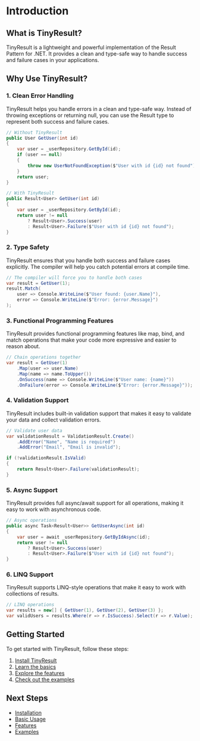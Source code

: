 # Introduction

## What is TinyResult?

TinyResult is a lightweight and powerful implementation of the Result Pattern for .NET. It provides a clean and type-safe way to handle success and failure cases in your applications.

## Why Use TinyResult?

### 1. Clean Error Handling

TinyResult helps you handle errors in a clean and type-safe way. Instead of throwing exceptions or returning null, you can use the Result type to represent both success and failure cases.

```csharp
// Without TinyResult
public User GetUser(int id)
{
    var user = _userRepository.GetById(id);
    if (user == null)
    {
        throw new UserNotFoundException($"User with id {id} not found");
    }
    return user;
}

// With TinyResult
public Result<User> GetUser(int id)
{
    var user = _userRepository.GetById(id);
    return user != null 
        ? Result<User>.Success(user)
        : Result<User>.Failure($"User with id {id} not found");
}
```

### 2. Type Safety

TinyResult ensures that you handle both success and failure cases explicitly. The compiler will help you catch potential errors at compile time.

```csharp
// The compiler will force you to handle both cases
var result = GetUser(1);
result.Match(
    user => Console.WriteLine($"User found: {user.Name}"),
    error => Console.WriteLine($"Error: {error.Message}")
);
```

### 3. Functional Programming Features

TinyResult provides functional programming features like map, bind, and match operations that make your code more expressive and easier to reason about.

```csharp
// Chain operations together
var result = GetUser(1)
    .Map(user => user.Name)
    .Map(name => name.ToUpper())
    .OnSuccess(name => Console.WriteLine($"User name: {name}"))
    .OnFailure(error => Console.WriteLine($"Error: {error.Message}"));
```

### 4. Validation Support

TinyResult includes built-in validation support that makes it easy to validate your data and collect validation errors.

```csharp
// Validate user data
var validationResult = ValidationResult.Create()
    .AddError("Name", "Name is required")
    .AddError("Email", "Email is invalid");

if (!validationResult.IsValid)
{
    return Result<User>.Failure(validationResult);
}
```

### 5. Async Support

TinyResult provides full async/await support for all operations, making it easy to work with asynchronous code.

```csharp
// Async operations
public async Task<Result<User>> GetUserAsync(int id)
{
    var user = await _userRepository.GetByIdAsync(id);
    return user != null 
        ? Result<User>.Success(user)
        : Result<User>.Failure($"User with id {id} not found");
}
```

### 6. LINQ Support

TinyResult supports LINQ-style operations that make it easy to work with collections of results.

```csharp
// LINQ operations
var results = new[] { GetUser(1), GetUser(2), GetUser(3) };
var validUsers = results.Where(r => r.IsSuccess).Select(r => r.Value);
```

## Getting Started

To get started with TinyResult, follow these steps:

1. [Install TinyResult](installation.md)
2. [Learn the basics](basic-usage.md)
3. [Explore the features](features/result-pattern.md)
4. [Check out the examples](examples/basic-examples.md)

## Next Steps

- [Installation](installation.md)
- [Basic Usage](basic-usage.md)
- [Features](features/result-pattern.md)
- [Examples](examples/basic-examples.md) 